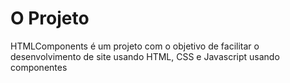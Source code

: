 # O Projeto
<p>HTMLComponents é um projeto com o objetivo de facilitar o desenvolvimento de site usando HTML, CSS e Javascript usando componentes</p>
